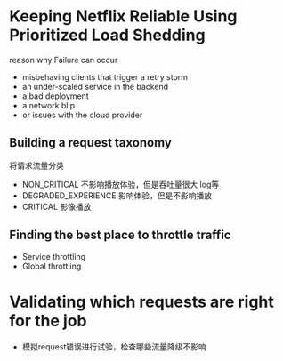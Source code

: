 # Keeping Netflix Reliable Using Prioritized Load Shedding
reason why Failure can occur 
- misbehaving clients that trigger a retry storm
- an under-scaled service in the backend
- a bad deployment
- a network blip 
- or issues with the cloud provider

## Building a request taxonomy
将请求流量分类
- NON_CRITICAL 不影响播放体验，但是吞吐量很大 log等
- DEGRADED_EXPERIENCE 影响体验，但是不影响播放
- CRITICAL 影像播放

## Finding the best place to throttle traffic
- Service throttling
- Global throttling

# Validating which requests are right for the job
- 模拟request错误进行试验，检查哪些流量降级不影响
